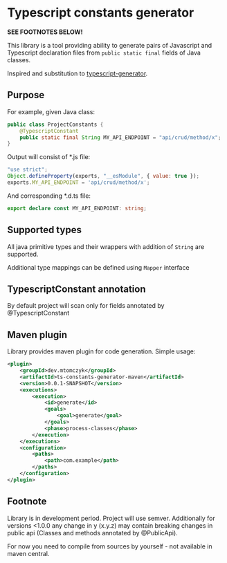 # Typescript constants generator
**SEE FOOTNOTES BELOW!**

This library is a tool providing ability to generate pairs of Javascript and 
Typescript declaration files from ``public static final`` fields of Java classes.

Inspired and substitution to [typescript-generator](https://github.com/vojtechhabarta/typescript-generator).

## Purpose
For example, given Java class:
```java
public class ProjectConstants {
    @TypescriptConstant
    public static final String MY_API_ENDPOINT = "api/crud/method/x";
}
```

Output will consist of *.js file:

```javascript
"use strict";
Object.defineProperty(exports, "__esModule", { value: true });
exports.MY_API_ENDPOINT = 'api/crud/method/x';
```

And corresponding *.d.ts file:
```typescript
export declare const MY_API_ENDPOINT: string;
```

## Supported types
All java primitive types and their wrappers with addition of ``String`` are supported.

Additional type mappings can be defined using ``Mapper`` interface

## TypescriptConstant annotation
By default project will scan only for fields annotated by @TypescriptConstant

## Maven plugin
Library provides maven plugin for code generation. Simple usage:

```xml
<plugin>
    <groupId>dev.mtomczyk</groupId>
    <artifactId>ts-constants-generator-maven</artifactId>
    <version>0.0.1-SNAPSHOT</version>
    <executions>
        <execution>
            <id>generate</id>
            <goals>
                <goal>generate</goal>
            </goals>
            <phase>process-classes</phase>
        </execution>
    </executions>
    <configuration>
        <paths>
            <path>com.example</path>
        </paths>
    </configuration>
</plugin>
```

## Footnote
Library is in development period. Project will use semver. Additionally for versions <1.0.0
any change in y (x.y.z) may contain breaking changes in public api (Classes and methods annotated by @PublicApi).

For now you need to compile from sources by yourself - not available in maven central.